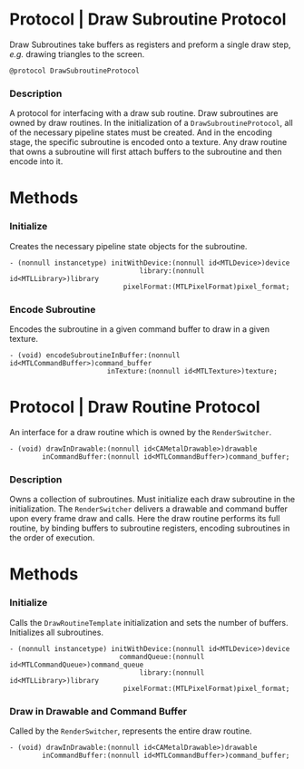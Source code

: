 # **Protocol** | Draw Subroutine Protocol
Draw Subroutines take buffers as registers and preform a single draw step, *e.g.* drawing triangles to the screen.
```
@protocol DrawSubroutineProtocol
```

### Description
A protocol for interfacing with a draw sub routine. Draw subroutines are owned by draw routines. In the initialization of a `DrawSubroutineProtocol`, all of the necessary pipeline states must be created. And in the encoding stage, the specific subroutine is encoded onto a texture. Any draw routine that owns a subroutine will first attach buffers to the subroutine and then encode into it.

# Methods
### Initialize
Creates the necessary pipeline state objects for the subroutine.
```
- (nonnull instancetype) initWithDevice:(nonnull id<MTLDevice>)device
                                library:(nonnull id<MTLLibrary>)library
                            pixelFormat:(MTLPixelFormat)pixel_format;
```

### Encode Subroutine
Encodes the subroutine in a given command buffer to draw in a given texture.
```
- (void) encodeSubroutineInBuffer:(nonnull id<MTLCommandBuffer>)command_buffer
                        inTexture:(nonnull id<MTLTexture>)texture;
```

# **Protocol** | Draw Routine Protocol
An interface for a draw routine which is owned by the `RenderSwitcher`.
```
- (void) drawInDrawable:(nonnull id<CAMetalDrawable>)drawable
        inCommandBuffer:(nonnull id<MTLCommandBuffer>)command_buffer;
```

### Description
Owns a collection of subroutines. Must initialize each draw subroutine in the initialization. The `RenderSwitcher` delivers a drawable and command buffer upon every frame draw and calls. Here the draw routine performs its full routine, by binding buffers to subroutine registers, encoding subroutines in the order of execution.

# Methods
### Initialize
Calls the `DrawRoutineTemplate` initialization and sets the number of buffers. Initializes all subroutines.
```
- (nonnull instancetype) initWithDevice:(nonnull id<MTLDevice>)device
                           commandQueue:(nonnull id<MTLCommandQueue>)command_queue
                                library:(nonnull id<MTLLibrary>)library
                            pixelFormat:(MTLPixelFormat)pixel_format;
```

### Draw in Drawable and Command Buffer
Called by the `RenderSwitcher`, represents the entire draw routine.
```
- (void) drawInDrawable:(nonnull id<CAMetalDrawable>)drawable
        inCommandBuffer:(nonnull id<MTLCommandBuffer>)command_buffer;
```

